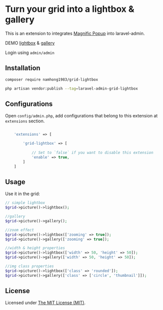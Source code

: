 Turn your grid into a lightbox & gallery
======

This is an extension to integrates [Magnific Popup](http://dimsemenov.com/plugins/magnific-popup/) into laravel-admin.

DEMO [lightbox](http://demo.laravel-admin.org/lightbox/lightbox) & [gallery](http://demo.laravel-admin.org/lightbox/gallery)

Login using `admin/admin`

## Installation 

```bash
composer require namhong1983/grid-lightbox

php artisan vendor:publish --tag=laravel-admin-grid-lightbox
```

## Configurations

Open `config/admin.php`, add configurations that belong to this extension at `extensions` section.
```php

    'extensions' => [

        'grid-lightbox' => [
        
            // Set to `false` if you want to disable this extension
            'enable' => true,
        ]
    ]

```

## Usage

Use it in the grid:
```php
// simple lightbox
$grid->picture()->lightbox();

//gallery
$grid->picture()->gallery();

//zoom effect
$grid->picture()->lightbox(['zooming' => true]);
$grid->picture()->gallery(['zooming' => true]);

//width & height properties
$grid->picture()->lightbox(['width' => 50, 'height' => 50]);
$grid->picture()->gallery(['width' => 50, 'height' => 50]);

//img class properties
$grid->picture()->lightbox(['class' => 'rounded']);
$grid->picture()->gallery(['class' => ['circle', 'thumbnail']]);
```
License
------------
Licensed under [The MIT License (MIT)](LICENSE).

